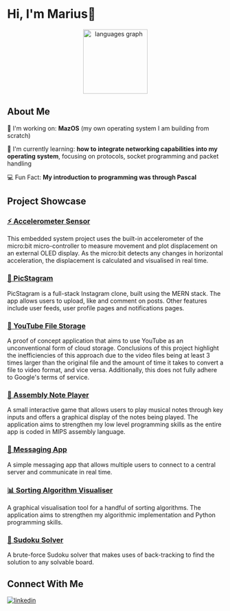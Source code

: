 # Hi, I'm Marius👋

<div align="center">
  <img src="https://github-readme-stats.vercel.app/api/top-langs?username=angh-el&locale=en&hide_title=false&layout=compact&card_width=320&langs_count=5&theme=dracula&hide_border=false&order=2" height="150" alt="languages graph"  />
</div>

###

## About Me
🔭 I'm working on: **MazOS** (my own operating system I am building from scratch)

🌱 I'm currently learning: **how to integrate networking capabilities into my operating system**, focusing on protocols, socket programming and packet handling

💻 Fun Fact: **My introduction to programming was through Pascal** 

###

## Project Showcase
### [⚡ Accelerometer Sensor](https://github.com/angh-el/microcontroller-accelerometer-graphing-app)
This embedded system project uses the built-in accelerometer of the micro:bit micro-controller to measure movement and plot displacement on an external OLED display. As the micro:bit detects any changes in horizontal acceleration, the displacement is calculated and visualised in real time.
 
### [📸 PicStagram](https://github.com/angh-el/PicStagram)
PicStagram is a full-stack Instagram clone, built using the MERN stack. The app allows users to upload, like and comment on posts. Other features include user feeds, user profile pages and notifications pages.

### [📮 YouTube File Storage](https://github.com/angh-el/YouTubeFileStorage)
A proof of concept application that aims to use YouTube as an unconventional form of cloud storage. Conclusions of this project highlight the inefficiencies of this approach due to the video files being at least 3 times larger than the original file and the amount of time it takes to convert a file to video format, and vice versa. Additionally, this does not fully adhere to Google's terms of service. 

### [🎵 Assembly Note Player](https://github.com/angh-el/NotePlayer)
A small interactive game that allows users to play musical notes through key inputs and offers a graphical display of the notes being played. The application aims to strengthen my low level programming skills as the entire app is coded in MIPS assembly language.

### [💌 Messaging App](https://github.com/angh-el/MessagingApp)
A simple messaging app that allows multiple users to connect to a central server and communicate in real time.

### [📊 Sorting Algorithm Visualiser](https://github.com/angh-el/SortingAlgorithmVisualisation)
A graphical visualisation tool for a handful of sorting algorithms. The application aims to strengthen my algorithmic implementation and Python programming skills.

### [🎲 Sudoku Solver](https://github.com/angh-el/SortingAlgorithmVisualisation)
A brute-force Sudoku solver that makes uses of back-tracking to find the solution to any solvable board.


## Connect With Me
<a href="https://www.linkedin.com/in/marius-anghel-37451029a/" target="_blank">
<img src=https://img.shields.io/badge/linkedin-%231E77B5.svg?&style=for-the-badge&logo=linkedin&logoColor=white alt=linkedin style="margin-bottom: 5px;" />
</a>

